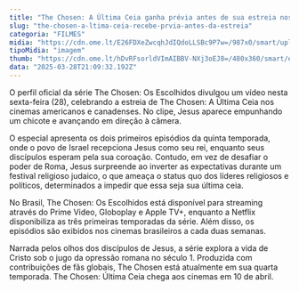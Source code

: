 ```yaml
---
title: "The Chosen: A Última Ceia ganha prévia antes de sua estreia nos cinemas"
slug: "the-chosen-a-ltima-ceia-recebe-prvia-antes-da-estreia"
categoria: "FILMES"
midia: "https://cdn.ome.lt/E26FDXeZwcqhJdIQdoLLSBc9P7w=/987x0/smart/uploads/conteudo/fotos/Design_sem_nome_-_2025-03-28T171056.124.png"
tipoMidia: "imagem"
thumb: "https://cdn.ome.lt/hDvRFsorldVImAIBBV-NXj3oEJ8=/480x360/smart/extras/conteudos/Design_sem_nome_-_2025-03-28T171056.124.png"
data: "2025-03-28T21:09:32.192Z"
---
```


O perfil oficial da série The Chosen: Os Escolhidos divulgou um vídeo nesta sexta-feira (28), celebrando a estreia de The Chosen: A Última Ceia nos cinemas americanos e canadenses. No clipe, Jesus aparece empunhando um chicote e avançando em direção à câmera.

O especial apresenta os dois primeiros episódios da quinta temporada, onde o povo de Israel recepciona Jesus como seu rei, enquanto seus discípulos esperam pela sua coroação. Contudo, em vez de desafiar o poder de Roma, Jesus surpreende ao inverter as expectativas durante um festival religioso judaico, o que ameaça o status quo dos líderes religiosos e políticos, determinados a impedir que essa seja sua última ceia.

No Brasil, The Chosen: Os Escolhidos está disponível para streaming através do Prime Video, Globoplay e Apple TV+, enquanto a Netflix disponibiliza as três primeiras temporadas da série. Além disso, os episódios são exibidos nos cinemas brasileiros a cada duas semanas.

Narrada pelos olhos dos discípulos de Jesus, a série explora a vida de Cristo sob o jugo da opressão romana no século 1. Produzida com contribuições de fãs globais, The Chosen está atualmente em sua quarta temporada. The Chosen: Última Ceia chega aos cinemas em 10 de abril.